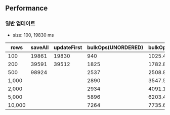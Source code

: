 ## Performance

### 일반 업데이트

* size: 100, 19830 ms

| rows   | saveAll | updateFirst | bulkOps(UNORDERED) | bulkOps(ORDERED) |
|--------|---------|:------------|--------------------|------------------|
| 100    | 19861   | 19830       | 940                | 1025.4           |
| 200    | 39591   | 39512       | 1825               | 1782.8           |
| 500    | 98924   |             | 2537               | 2508.8           |
| 1,000  |         |             | 2890               | 3547.5           |
| 2,000  |         |             | 2934               | 4091.1           |
| 5,000  |         |             | 5896               | 6203.4           |
| 10,000 |         |             | 7264               | 7735.6           |


